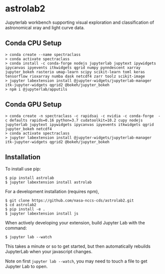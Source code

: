 astrolab2
===============================

Jupyterlab workbench supporting visual exploration and classification of astronomical xray and light curve data.

Conda CPU Setup
---------------
   
    > conda create --name spectraclass
    > conda activate spectraclass
    > conda install -c conda-forge nodejs jupyterlab jupytext ipywidgets ipycanvas ipyevents itkwidgets qgrid numpy pynndescent xarray jupyter_bokeh rasterio umap-learn scipy scikit-learn toml keras tensorflow rioxarray numba dask netcdf4 zarr toolz scikit-image
    > jupyter labextension install @jupyter-widgets/jupyterlab-manager itk-jupyter-widgets qgrid2 @bokeh/jupyter_bokeh
    > npm i @jupyterlab/apputils

Conda GPU Setup
---------------

    > conda create -n spectraclass -c rapidsai -c nvidia -c conda-forge  -c defaults rapids=0.16 python=3.7 cudatoolkit=10.2 cupy nodejs jupyterlab jupytext ipywidgets ipycanvas ipyevents itkwidgets qgrid jupyter_bokeh netcdf4
    > conda activate spectraclass
    > jupyter labextension install @jupyter-widgets/jupyterlab-manager itk-jupyter-widgets qgrid2 @bokeh/jupyter_bokeh

Installation
------------

To install use pip:

    $ pip install astrolab
    $ jupyter labextension install astrolab

For a development installation (requires npm),

    $ git clone https://github.com/nasa-nccs-cds/astrolab2.git
    $ cd astrolab2
    $ pip install -e .
    $ jupyter labextension install js

When actively developing your extension, build Jupyter Lab with the command:

    $ jupyter lab --watch

This takes a minute or so to get started, but then automatically rebuilds JupyterLab when your javascript changes.

Note on first `jupyter lab --watch`, you may need to touch a file to get Jupyter Lab to open.

